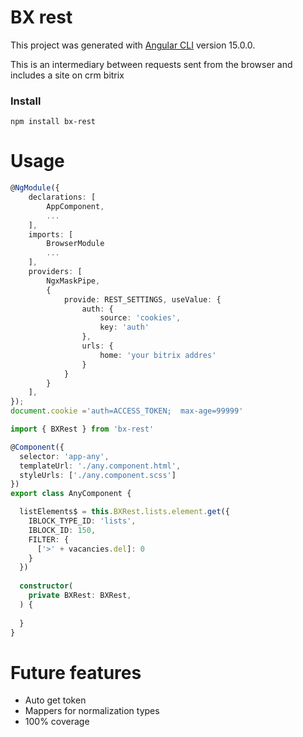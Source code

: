 # BX rest

This project was generated with [Angular CLI](https://github.com/angular/angular-cli) version 15.0.0.

This is an intermediary between requests sent from the browser and includes a site on crm bitrix

### Install

```shell
npm install bx-rest
```
# Usage
```typescript
@NgModule({
    declarations: [
        AppComponent,
        ...
    ],
    imports: [
        BrowserModule
        ...
    ],
    providers: [
        NgxMaskPipe,
        {
            provide: REST_SETTINGS, useValue: {
                auth: {
                    source: 'cookies',
                    key: 'auth'
                },
                urls: {
                    home: 'your bitrix addres'
                }
            }
        }
    ],
});
document.cookie ='auth=ACCESS_TOKEN;  max-age=99999'
```
```typescript
import { BXRest } from 'bx-rest'

@Component({
  selector: 'app-any',
  templateUrl: './any.component.html',
  styleUrls: ['./any.component.scss']
})
export class AnyComponent {

  listElements$ = this.BXRest.lists.element.get({
    IBLOCK_TYPE_ID: 'lists',
    IBLOCK_ID: 150,
    FILTER: {
      ['>' + vacancies.del]: 0
    }
  })
    
  constructor(
    private BXRest: BXRest,
  ) {
      
  }
}
```

# Future features
- Auto get token
- Mappers for normalization types
- 100% coverage

